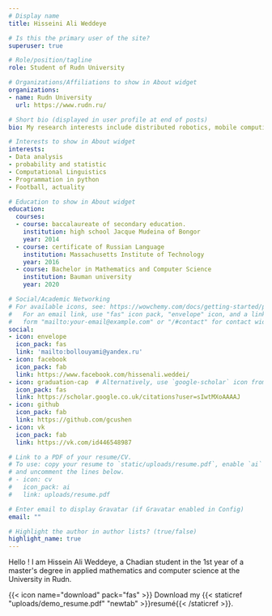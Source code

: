 ```yaml
---
# Display name
title: Hisseini Ali Weddeye 

# Is this the primary user of the site?
superuser: true

# Role/position/tagline
role: Student of Rudn University

# Organizations/Affiliations to show in About widget
organizations:
- name: Rudn University 
  url: https://www.rudn.ru/

# Short bio (displayed in user profile at end of posts)
bio: My research interests include distributed robotics, mobile computing and programmable matter.

# Interests to show in About widget
interests:
- Data analysis
- probability and statistic
- Computational Linguistics
- Programmation in python
- Football, actuality 

# Education to show in About widget
education:
  courses:
  - course: baccalaureate of secondary education.
    institution: high school Jacque Mudeina of Bongor
    year: 2014
  - course: certificate of Russian Language
    institution: Massachusetts Institute of Technology
    year: 2016
  - course: Bachelor in Mathematics and Computer Science 
    institution: Bauman university
    year: 2020

# Social/Academic Networking
# For available icons, see: https://wowchemy.com/docs/getting-started/page-builder/#icons
#   For an email link, use "fas" icon pack, "envelope" icon, and a link in the
#   form "mailto:your-email@example.com" or "/#contact" for contact widget.
social:
- icon: envelope
  icon_pack: fas
  link: 'mailto:bollouyami@yandex.ru'
- icon: facebook
  icon_pack: fab
  link: https://www.facebook.com/hissenali.weddei/
- icon: graduation-cap  # Alternatively, use `google-scholar` icon from `ai` icon pack
  icon_pack: fas
  link: https://scholar.google.co.uk/citations?user=sIwtMXoAAAAJ
- icon: github
  icon_pack: fab
  link: https://github.com/gcushen
- icon: vk
  icon_pack: fab
  link: https://vk.com/id446548987

# Link to a PDF of your resume/CV.
# To use: copy your resume to `static/uploads/resume.pdf`, enable `ai` icons in `params.toml`, 
# and uncomment the lines below.
# - icon: cv
#   icon_pack: ai
#   link: uploads/resume.pdf

# Enter email to display Gravatar (if Gravatar enabled in Config)
email: ""

# Highlight the author in author lists? (true/false)
highlight_name: true
---
```


Hello ! I am Hissein Ali Weddeye, a Chadian student in the 1st year of a master's degree in applied mathematics and computer science at the University in Rudn.

{{< icon name="download" pack="fas" >}} Download my {{< staticref "uploads/demo_resume.pdf" "newtab" >}}resumé{{< /staticref >}}.
